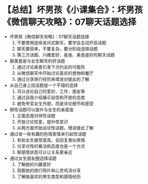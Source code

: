 # 【总结】坏男孩《小课集合》：坏男孩《微信聊天攻略》：07聊天话题选择

-   坏男孩《微信聊天攻略》：07聊天话题选择
    1.  不要使用连续发问式聊天，要学会主动开启话题
    2.  聊天要简单，不要复杂，要分阶段选择话题
    3.  第三方话题、兴趣爱好、星座、美食是好的聊天话题
-   聊美食是与女生聊天的好话题
    1.  通过讨论美食引发下次约会的可能性
    2.  从微信聊天中开始讨论喜欢的食物和餐厅
    3.  通过分享旅行经历来增进对彼此的了解
-   从自己身上找话题是一个不错的选择
    1.  可以谈论自己的爱好、工作、朋友等
    2.  通过自我介绍展示自信和开放的态度
    3.  避免夸奖女生外貌，而是评论细节和感受
-   聊性话题可以提升与女生的亲密度
    1.  正面态度对待性话题
    2.  开放讨论性爱，提升性意识
    3.  从两方面开始谈论性话题，增进彼此了解
-   通过发一些有趣的色情表情来引起性话题
    1.  有些女生接受度高，会回复类似表情
    2.  分享对性的看法和态度也是一个方式
    3.  聊感情状态可以让关系更亲近
-   通过女生朋友圈选择话题
    1.  了解她的兴趣爱好
    2.  观察她的旅行照片和心灵鸡汤分享
    3.  了解她喜欢的男生类型和感情经历